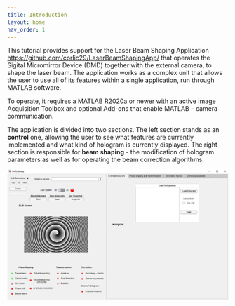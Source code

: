 ```yaml
---
title: Introduction
layout: home
nav_order: 1
---
```


This tutorial provides support for the Laser Beam Shaping Application https://github.com/corlic29/LaserBeamShapingApp/ that operates the Sigital Micromirror Device (DMD) together with the external camera, to shape the laser beam. The application works as a complex unit that allows the user to use all of its features within a single application, run through MATLAB software.

To operate, it requires a MATLAB R2020a or newer with an active Image Acquisition Toolbox and optional Add-ons that enable MATLAB – camera communication. 

The application is divided into two sections. The left section stands as an **control** one, allowing the user to see what features are currently implemented and what kind of hologram is currently displayed. The right section is responsible for **beam shaping** - the modification of hologram parameters as well as for operating the beam correction algorithms. 



![](./assets/images/App_overview.png)

